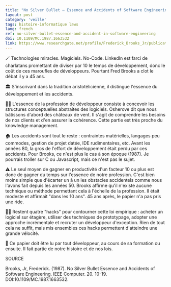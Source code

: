 ```yaml
---
title: "No Silver Bullet — Essence and Accidents of Software Engineering"
layout: post
category: 'veille'
tags: histoire-informatique laws
lang: french
ref: no-silver-bullet-essence-and-accident-in-software-engineering
doi: 10.1109/MC.1987.1663532
link: https://www.researchgate.net/profile/Frederick_Brooks_Jr/publication/220477127_No_Silver_Bullet_Essence_and_Accidents_of_Software_Engineering/links/55c493d908aeca747d6104b7/No-Silver-Bullet-Essence-and-Accidents-of-Software-Engineering.pdf
---
```


🪄 Technologies miracles. Magiciels. No-Code. LinkedIn est farci de charlatans promettant de diviser par 10 le temps de développement, donc le coût de ces maroufles de développeurs. Pourtant Fred Brooks a clot le débat il y a 45 ans.

🏛️ S'inscrivant dans la tradition aristotélicienne, il distingue l'essence du développement et les accidents.

😶‍🌫️ L'essence de la profession de développeur consiste à concevoir les structures conceptuelles abstraites des logiciels. Osherove dit que nous bâtissons d'abord des châteaux de vent. Il s'agit de comprendre les besoins de nos clients et d'en assurer la cohérence. Cette partie est très proche du knowledge management.

🏚️ Les accidents sont tout le reste : contraintes matérielles, langages peu commodes, gestion de projet datée, IDE rudimentaires, etc. Avant les années 80, la gros de l'effort de développement était perdu par ces accidents. Pour Brooks, ce n'est plus le cas à son époque (1987). Je pourrais troller sur C ou Javascript, mais ce n'est pas le sujet.

⚠️ Le seul moyen de gagner en productivité d'un facteur 10 ou plus est donc de gagner du temps sur l'essence de notre profession. C'est bien moins simple que d'écarter un à un les obstacles accidentels comme nous l'avons fait depuis les années 50. Brooks affirme qu'il n'existe aucune technique ou méthode permettant cela à l'échelle de la profession. Il était modeste et affirmait "dans les 10 ans". 45 ans après, le papier n'a pas pris une ride.

🐱‍💻 Restent quatre "hacks" pour contourner cette loi empirique : acheter un logiciel sur étagère, utiliser des techniques de prototypage, adopter une approche incrémentale et recruter un développeur d'exception. Rien de tout cela ne suffit, mais mis ensembles ces hacks permettent d'atteindre une grande vélocité.

🚩 Ce papier doit être lu par tout développeur, au cours de sa formation ou ensuite. Il fait partie de notre histoire et de nos lois.

SOURCE

Brooks, Jr, Frederick. (1987). No Silver Bullet Essence and Accidents of Software Engineering. IEEE Computer. 20. 10-19. DOI:10.1109/MC.1987.1663532. 